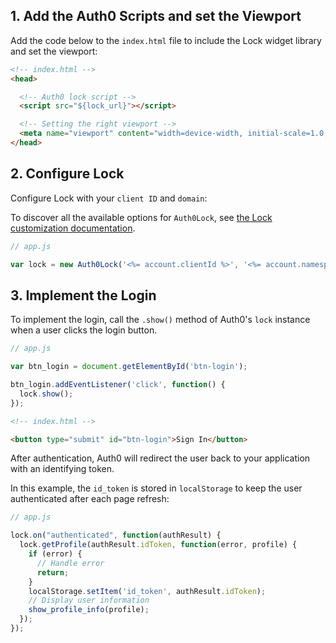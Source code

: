 ## 1. Add the Auth0 Scripts and set the Viewport

Add the code below to the `index.html` file to include the Lock widget library and set the viewport:

```html
<!-- index.html -->
<head>

  <!-- Auth0 lock script -->
  <script src="${lock_url}"></script>

  <!-- Setting the right viewport -->
  <meta name="viewport" content="width=device-width, initial-scale=1.0, maximum-scale=1.0, user-scalable=no" />
</head>
```

## 2. Configure Lock

Configure Lock with your `client ID` and `domain`:

To discover all the available options for `Auth0Lock`, see [the Lock customization documentation](/libraries/lock/customization).

```js
// app.js

var lock = new Auth0Lock('<%= account.clientId %>', '<%= account.namespace %>');
```

## 3. Implement the Login

To implement the login, call the `.show()` method of Auth0's `lock` instance when a user clicks the login button.

```js
// app.js

var btn_login = document.getElementById('btn-login');

btn_login.addEventListener('click', function() {
  lock.show();
});
```

```html
<!-- index.html -->

<button type="submit" id="btn-login">Sign In</button>
```

After authentication, Auth0 will redirect the user back to your application with an identifying token.

In this example, the `id_token` is stored in `localStorage` to keep the user authenticated after each page refresh:

```js
// app.js

lock.on("authenticated", function(authResult) {
  lock.getProfile(authResult.idToken, function(error, profile) {
    if (error) {
      // Handle error
      return;
    }
    localStorage.setItem('id_token', authResult.idToken);
    // Display user information
    show_profile_info(profile);
  });
});
```
